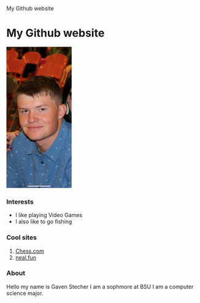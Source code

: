 <!DOCTYPE html>
<html lang="en">
<head>
  <meta charset="utf-8" />
 My Github website
</head>
<body>
  <h1>My Github website</h1>

  <img src="Me.jpeg"  width="170" />

  <h3>Interests</h3>
  <ul>
    <li>I like playing Video Games</li>
    <li>I also like to go fishing</li>
  </ul>

  <h3>Cool sites</h3>
  <ol>
    <li><a href="chess.com">Chess.com</a></li>
    <li><a href="neal.fun">neal.fun</a></li>
  </ol>

  <h3>About</h3>
  <p>
    Hello my name is Gaven Stecher I am a sophmore at BSU I am a computer science major.
  </p>
</body>
</html>
